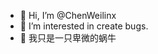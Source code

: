 - 👋 Hi, I’m @ChenWeilinx
- 👀 I’m interested in create bugs.
- 🌱 我只是一只卑微的蜗牛

<!---
ChenWeilinx/ChenWeilinx is a ✨ special ✨ repository because its `README.md` (this file) appears on your GitHub profile.
You can click the Preview link to take a look at your changes.
--->

